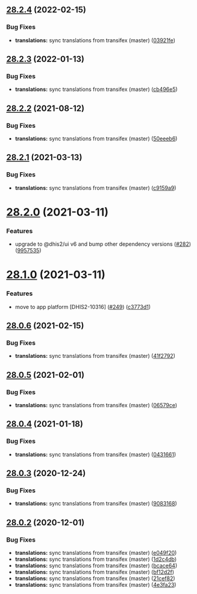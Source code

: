 ## [28.2.4](https://github.com/dhis2/menu-management-app/compare/v28.2.3...v28.2.4) (2022-02-15)


### Bug Fixes

* **translations:** sync translations from transifex (master) ([03921fe](https://github.com/dhis2/menu-management-app/commit/03921fe4479291a3f080158d1b95b4e60a806c53))

## [28.2.3](https://github.com/dhis2/menu-management-app/compare/v28.2.2...v28.2.3) (2022-01-13)


### Bug Fixes

* **translations:** sync translations from transifex (master) ([cb496e5](https://github.com/dhis2/menu-management-app/commit/cb496e5a3a0740a4d7694aa98285b9847be9a0cf))

## [28.2.2](https://github.com/dhis2/menu-management-app/compare/v28.2.1...v28.2.2) (2021-08-12)


### Bug Fixes

* **translations:** sync translations from transifex (master) ([50eeeb6](https://github.com/dhis2/menu-management-app/commit/50eeeb6529891f6d7b7d590a5f7286f1a0de6e0c))

## [28.2.1](https://github.com/dhis2/menu-management-app/compare/v28.2.0...v28.2.1) (2021-03-13)


### Bug Fixes

* **translations:** sync translations from transifex (master) ([c9159a9](https://github.com/dhis2/menu-management-app/commit/c9159a9ab4d180a38ae31419d8704bc380a11c0b))

# [28.2.0](https://github.com/dhis2/menu-management-app/compare/v28.1.0...v28.2.0) (2021-03-11)


### Features

* upgrade to @dhis2/ui v6 and bump other dependency versions ([#282](https://github.com/dhis2/menu-management-app/issues/282)) ([9957535](https://github.com/dhis2/menu-management-app/commit/9957535d1e2a9015493625aeca6fadd61131d59a))

# [28.1.0](https://github.com/dhis2/menu-management-app/compare/v28.0.6...v28.1.0) (2021-03-11)


### Features

* move to app platform [DHIS2-10316] ([#249](https://github.com/dhis2/menu-management-app/issues/249)) ([c3773d1](https://github.com/dhis2/menu-management-app/commit/c3773d1e64cb34b1cb6315d679e62b6a05d288e6))

## [28.0.6](https://github.com/dhis2/menu-management-app/compare/v28.0.5...v28.0.6) (2021-02-15)


### Bug Fixes

* **translations:** sync translations from transifex (master) ([41f2792](https://github.com/dhis2/menu-management-app/commit/41f2792bf85f5ab4f78725c6ce5f67dfcf246448))

## [28.0.5](https://github.com/dhis2/menu-management-app/compare/v28.0.4...v28.0.5) (2021-02-01)


### Bug Fixes

* **translations:** sync translations from transifex (master) ([06579ce](https://github.com/dhis2/menu-management-app/commit/06579ce0bc9ba908e4daf62d7f23e59902356e64))

## [28.0.4](https://github.com/dhis2/menu-management-app/compare/v28.0.3...v28.0.4) (2021-01-18)


### Bug Fixes

* **translations:** sync translations from transifex (master) ([0431661](https://github.com/dhis2/menu-management-app/commit/0431661fe51756e56d58e86d483697bb8defbba4))

## [28.0.3](https://github.com/dhis2/menu-management-app/compare/v28.0.2...v28.0.3) (2020-12-24)


### Bug Fixes

* **translations:** sync translations from transifex (master) ([9083168](https://github.com/dhis2/menu-management-app/commit/908316861120dbc9be46315d4a3926b6599bf356))

## [28.0.2](https://github.com/dhis2/menu-management-app/compare/v28.0.1...v28.0.2) (2020-12-01)


### Bug Fixes

* **translations:** sync translations from transifex (master) ([e049f20](https://github.com/dhis2/menu-management-app/commit/e049f2004788046c9d0de2758aef888d97eb6ce3))
* **translations:** sync translations from transifex (master) ([1d2c4db](https://github.com/dhis2/menu-management-app/commit/1d2c4db1800939b5394b8fd012932b65851b6cb8))
* **translations:** sync translations from transifex (master) ([bcace64](https://github.com/dhis2/menu-management-app/commit/bcace645b74edca1ecb369abb8619ae158072d1a))
* **translations:** sync translations from transifex (master) ([bf12d2f](https://github.com/dhis2/menu-management-app/commit/bf12d2fd6928d76551f065d26144cbef850f1a26))
* **translations:** sync translations from transifex (master) ([21cef82](https://github.com/dhis2/menu-management-app/commit/21cef82821413c5172a92dd808afb61c64046a83))
* **translations:** sync translations from transifex (master) ([4e3fa23](https://github.com/dhis2/menu-management-app/commit/4e3fa230dd8f7a5a5307547e19489d9fdbe7b813))
